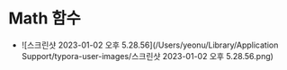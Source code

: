# Math 함수

- ![스크린샷 2023-01-02 오후 5.28.56](/Users/yeonu/Library/Application Support/typora-user-images/스크린샷 2023-01-02 오후 5.28.56.png)